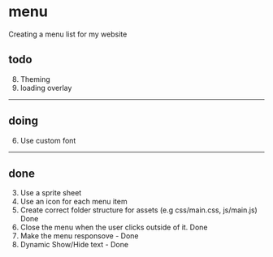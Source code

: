 # menu
Creating a menu list for my website

## todo
8. Theming
9. loading overlay
--------------------------------------------------------
## doing

6. Use custom font

--------------------------------------------------------
## done
3. Use a sprite sheet
2. Use an icon for each menu item
1. Create correct folder structure for assets (e.g css/main.css, js/main.js) Done
4. Close the menu when the user clicks outside of it. Done
5. Make the menu responsove - Done
7. Dynamic Show/Hide text - Done